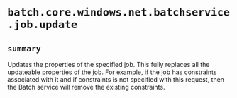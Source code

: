 # `batch.core.windows.net.batchservice.job.update`

## `summary`
Updates the properties of the specified job. This fully replaces all the updateable properties of the job. For example, if the job has constraints associated with it and if constraints is not specified with this request, then the Batch service will remove the existing constraints.



